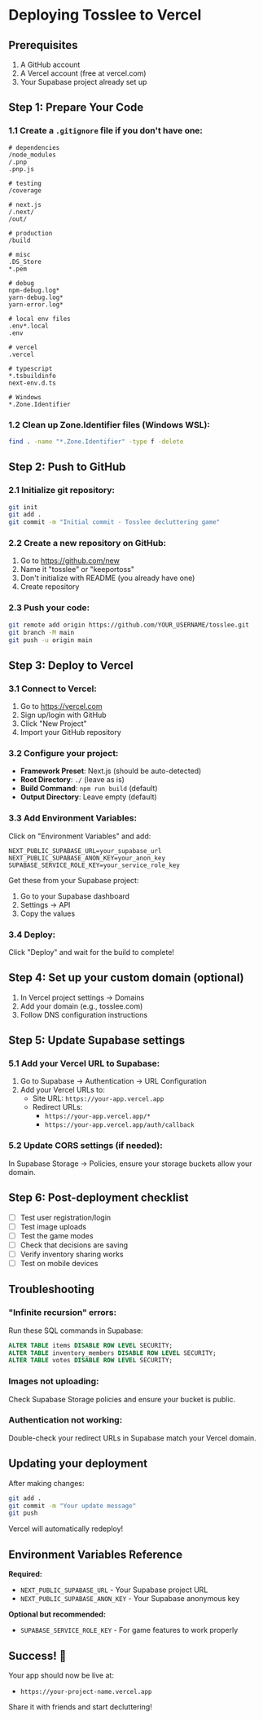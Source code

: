 # Deploying Tosslee to Vercel

## Prerequisites
1. A GitHub account
2. A Vercel account (free at vercel.com)
3. Your Supabase project already set up

## Step 1: Prepare Your Code

### 1.1 Create a `.gitignore` file if you don't have one:
```
# dependencies
/node_modules
/.pnp
.pnp.js

# testing
/coverage

# next.js
/.next/
/out/

# production
/build

# misc
.DS_Store
*.pem

# debug
npm-debug.log*
yarn-debug.log*
yarn-error.log*

# local env files
.env*.local
.env

# vercel
.vercel

# typescript
*.tsbuildinfo
next-env.d.ts

# Windows
*.Zone.Identifier
```

### 1.2 Clean up Zone.Identifier files (Windows WSL):
```bash
find . -name "*.Zone.Identifier" -type f -delete
```

## Step 2: Push to GitHub

### 2.1 Initialize git repository:
```bash
git init
git add .
git commit -m "Initial commit - Tosslee decluttering game"
```

### 2.2 Create a new repository on GitHub:
1. Go to https://github.com/new
2. Name it "tosslee" or "keeportoss"
3. Don't initialize with README (you already have one)
4. Create repository

### 2.3 Push your code:
```bash
git remote add origin https://github.com/YOUR_USERNAME/tosslee.git
git branch -M main
git push -u origin main
```

## Step 3: Deploy to Vercel

### 3.1 Connect to Vercel:
1. Go to https://vercel.com
2. Sign up/login with GitHub
3. Click "New Project"
4. Import your GitHub repository

### 3.2 Configure your project:
- **Framework Preset**: Next.js (should be auto-detected)
- **Root Directory**: `./` (leave as is)
- **Build Command**: `npm run build` (default)
- **Output Directory**: Leave empty (default)

### 3.3 Add Environment Variables:
Click on "Environment Variables" and add:

```
NEXT_PUBLIC_SUPABASE_URL=your_supabase_url
NEXT_PUBLIC_SUPABASE_ANON_KEY=your_anon_key
SUPABASE_SERVICE_ROLE_KEY=your_service_role_key
```

Get these from your Supabase project:
1. Go to your Supabase dashboard
2. Settings → API
3. Copy the values

### 3.4 Deploy:
Click "Deploy" and wait for the build to complete!

## Step 4: Set up your custom domain (optional)

1. In Vercel project settings → Domains
2. Add your domain (e.g., tosslee.com)
3. Follow DNS configuration instructions

## Step 5: Update Supabase settings

### 5.1 Add your Vercel URL to Supabase:
1. Go to Supabase → Authentication → URL Configuration
2. Add your Vercel URLs to:
   - Site URL: `https://your-app.vercel.app`
   - Redirect URLs: 
     - `https://your-app.vercel.app/*`
     - `https://your-app.vercel.app/auth/callback`

### 5.2 Update CORS settings (if needed):
In Supabase Storage → Policies, ensure your storage buckets allow your domain.

## Step 6: Post-deployment checklist

- [ ] Test user registration/login
- [ ] Test image uploads
- [ ] Test the game modes
- [ ] Check that decisions are saving
- [ ] Verify inventory sharing works
- [ ] Test on mobile devices

## Troubleshooting

### "Infinite recursion" errors:
Run these SQL commands in Supabase:
```sql
ALTER TABLE items DISABLE ROW LEVEL SECURITY;
ALTER TABLE inventory_members DISABLE ROW LEVEL SECURITY;
ALTER TABLE votes DISABLE ROW LEVEL SECURITY;
```

### Images not uploading:
Check Supabase Storage policies and ensure your bucket is public.

### Authentication not working:
Double-check your redirect URLs in Supabase match your Vercel domain.

## Updating your deployment

After making changes:
```bash
git add .
git commit -m "Your update message"
git push
```

Vercel will automatically redeploy!

## Environment Variables Reference

**Required:**
- `NEXT_PUBLIC_SUPABASE_URL` - Your Supabase project URL
- `NEXT_PUBLIC_SUPABASE_ANON_KEY` - Your Supabase anonymous key

**Optional but recommended:**
- `SUPABASE_SERVICE_ROLE_KEY` - For game features to work properly

## Success! 🎉

Your app should now be live at:
- `https://your-project-name.vercel.app`

Share it with friends and start decluttering!
